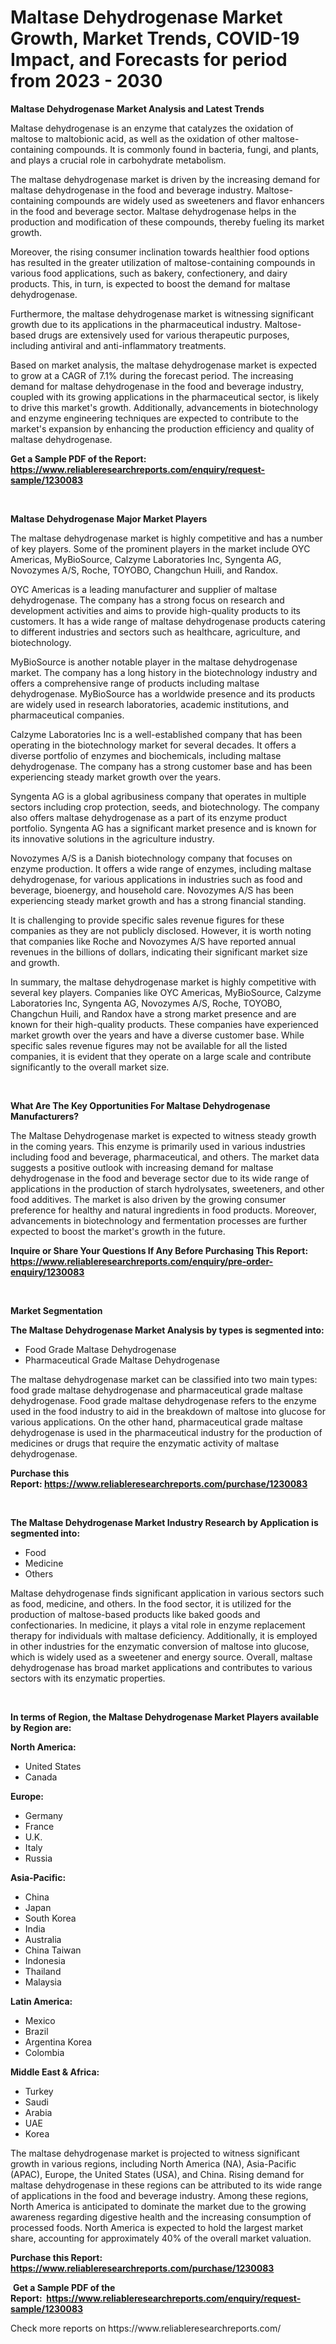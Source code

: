 <p><h1>Maltase Dehydrogenase Market Growth, Market Trends, COVID-19 Impact, and Forecasts for period from 2023 - 2030</h1></p><p><strong>Maltase Dehydrogenase Market Analysis and Latest Trends</strong></p>
<p><p>Maltase dehydrogenase is an enzyme that catalyzes the oxidation of maltose to maltobionic acid, as well as the oxidation of other maltose-containing compounds. It is commonly found in bacteria, fungi, and plants, and plays a crucial role in carbohydrate metabolism.</p><p>The maltase dehydrogenase market is driven by the increasing demand for maltase dehydrogenase in the food and beverage industry. Maltose-containing compounds are widely used as sweeteners and flavor enhancers in the food and beverage sector. Maltase dehydrogenase helps in the production and modification of these compounds, thereby fueling its market growth.</p><p>Moreover, the rising consumer inclination towards healthier food options has resulted in the greater utilization of maltose-containing compounds in various food applications, such as bakery, confectionery, and dairy products. This, in turn, is expected to boost the demand for maltase dehydrogenase.</p><p>Furthermore, the maltase dehydrogenase market is witnessing significant growth due to its applications in the pharmaceutical industry. Maltose-based drugs are extensively used for various therapeutic purposes, including antiviral and anti-inflammatory treatments.</p><p>Based on market analysis, the maltase dehydrogenase market is expected to grow at a CAGR of 7.1% during the forecast period. The increasing demand for maltase dehydrogenase in the food and beverage industry, coupled with its growing applications in the pharmaceutical sector, is likely to drive this market's growth. Additionally, advancements in biotechnology and enzyme engineering techniques are expected to contribute to the market's expansion by enhancing the production efficiency and quality of maltase dehydrogenase.</p></p>
<p><strong>Get a Sample PDF of the Report:&nbsp; <a href="https://www.reliableresearchreports.com/enquiry/request-sample/1230083">https://www.reliableresearchreports.com/enquiry/request-sample/1230083</a></strong></p>
<p>&nbsp;</p>
<p><strong>Maltase Dehydrogenase Major Market Players</strong></p>
<p><p>The maltase dehydrogenase market is highly competitive and has a number of key players. Some of the prominent players in the market include OYC Americas, MyBioSource, Calzyme Laboratories Inc, Syngenta AG, Novozymes A/S, Roche, TOYOBO, Changchun Huili, and Randox.</p><p>OYC Americas is a leading manufacturer and supplier of maltase dehydrogenase. The company has a strong focus on research and development activities and aims to provide high-quality products to its customers. It has a wide range of maltase dehydrogenase products catering to different industries and sectors such as healthcare, agriculture, and biotechnology.</p><p>MyBioSource is another notable player in the maltase dehydrogenase market. The company has a long history in the biotechnology industry and offers a comprehensive range of products including maltase dehydrogenase. MyBioSource has a worldwide presence and its products are widely used in research laboratories, academic institutions, and pharmaceutical companies.</p><p>Calzyme Laboratories Inc is a well-established company that has been operating in the biotechnology market for several decades. It offers a diverse portfolio of enzymes and biochemicals, including maltase dehydrogenase. The company has a strong customer base and has been experiencing steady market growth over the years.</p><p>Syngenta AG is a global agribusiness company that operates in multiple sectors including crop protection, seeds, and biotechnology. The company also offers maltase dehydrogenase as a part of its enzyme product portfolio. Syngenta AG has a significant market presence and is known for its innovative solutions in the agriculture industry.</p><p>Novozymes A/S is a Danish biotechnology company that focuses on enzyme production. It offers a wide range of enzymes, including maltase dehydrogenase, for various applications in industries such as food and beverage, bioenergy, and household care. Novozymes A/S has been experiencing steady market growth and has a strong financial standing.</p><p>It is challenging to provide specific sales revenue figures for these companies as they are not publicly disclosed. However, it is worth noting that companies like Roche and Novozymes A/S have reported annual revenues in the billions of dollars, indicating their significant market size and growth.</p><p>In summary, the maltase dehydrogenase market is highly competitive with several key players. Companies like OYC Americas, MyBioSource, Calzyme Laboratories Inc, Syngenta AG, Novozymes A/S, Roche, TOYOBO, Changchun Huili, and Randox have a strong market presence and are known for their high-quality products. These companies have experienced market growth over the years and have a diverse customer base. While specific sales revenue figures may not be available for all the listed companies, it is evident that they operate on a large scale and contribute significantly to the overall market size.</p></p>
<p>&nbsp;</p>
<p><strong>What Are The Key Opportunities For Maltase Dehydrogenase Manufacturers?</strong></p>
<p><p>The Maltase Dehydrogenase market is expected to witness steady growth in the coming years. This enzyme is primarily used in various industries including food and beverage, pharmaceutical, and others. The market data suggests a positive outlook with increasing demand for maltase dehydrogenase in the food and beverage sector due to its wide range of applications in the production of starch hydrolysates, sweeteners, and other food additives. The market is also driven by the growing consumer preference for healthy and natural ingredients in food products. Moreover, advancements in biotechnology and fermentation processes are further expected to boost the market's growth in the future.</p></p>
<p><strong>Inquire or Share Your Questions If Any Before Purchasing This Report: <a href="https://www.reliableresearchreports.com/enquiry/pre-order-enquiry/1230083">https://www.reliableresearchreports.com/enquiry/pre-order-enquiry/1230083</a></strong></p>
<p>&nbsp;</p>
<p><strong>Market Segmentation</strong></p>
<p><strong>The Maltase Dehydrogenase Market Analysis by types is segmented into:</strong></p>
<p><ul><li>Food Grade Maltase Dehydrogenase</li><li>Pharmaceutical Grade Maltase Dehydrogenase</li></ul></p>
<p><p>The maltase dehydrogenase market can be classified into two main types: food grade maltase dehydrogenase and pharmaceutical grade maltase dehydrogenase. Food grade maltase dehydrogenase refers to the enzyme used in the food industry to aid in the breakdown of maltose into glucose for various applications. On the other hand, pharmaceutical grade maltase dehydrogenase is used in the pharmaceutical industry for the production of medicines or drugs that require the enzymatic activity of maltase dehydrogenase.</p></p>
<p><strong>Purchase this Report:&nbsp;<a href="https://www.reliableresearchreports.com/purchase/1230083">https://www.reliableresearchreports.com/purchase/1230083</a></strong></p>
<p>&nbsp;</p>
<p><strong>The Maltase Dehydrogenase Market Industry Research by Application is segmented into:</strong></p>
<p><ul><li>Food</li><li>Medicine</li><li>Others</li></ul></p>
<p><p>Maltase dehydrogenase finds significant application in various sectors such as food, medicine, and others. In the food sector, it is utilized for the production of maltose-based products like baked goods and confectionaries. In medicine, it plays a vital role in enzyme replacement therapy for individuals with maltase deficiency. Additionally, it is employed in other industries for the enzymatic conversion of maltose into glucose, which is widely used as a sweetener and energy source. Overall, maltase dehydrogenase has broad market applications and contributes to various sectors with its enzymatic properties.</p></p>
<p>&nbsp;</p>
<p><strong>In terms of Region, the Maltase Dehydrogenase Market Players available by Region are:</strong></p>
<p>
    <p> <strong> North America: </strong>
        <ul>
            <li>United States</li>
            <li>Canada</li>
        </ul>
        </p> 
    <p> <strong> Europe: </strong>
        <ul>
            <li>Germany</li>
            <li>France</li>
            <li>U.K.</li>
            <li>Italy</li>
            <li>Russia</li>
        </ul>
        </p> 
    <p> <strong> Asia-Pacific: </strong>
        <ul>
            <li>China</li>
            <li>Japan</li>
            <li>South Korea</li>
            <li>India</li>
            <li>Australia</li>
            <li>China Taiwan</li>
            <li>Indonesia</li>
            <li>Thailand</li>
            <li>Malaysia</li>
        </ul>
        </p> 
    <p> <strong> Latin America: </strong>
        <ul>
            <li>Mexico</li>
            <li>Brazil</li>
            <li>Argentina Korea</li>
            <li>Colombia</li>
        </ul>
        </p> 
    <p> <strong> Middle East & Africa: </strong>
        <ul>
            <li>Turkey</li>
            <li>Saudi</li>
            <li>Arabia</li>
            <li>UAE</li>
            <li>Korea</li>
        </ul>
    </p>
    </p>
<p><p>The maltase dehydrogenase market is projected to witness significant growth in various regions, including North America (NA), Asia-Pacific (APAC), Europe, the United States (USA), and China. Rising demand for maltase dehydrogenase in these regions can be attributed to its wide range of applications in the food and beverage industry. Among these regions, North America is anticipated to dominate the market due to the growing awareness regarding digestive health and the increasing consumption of processed foods. North America is expected to hold the largest market share, accounting for approximately 40% of the overall market valuation.</p></p>
<p><strong>Purchase this Report: <a href="https://www.reliableresearchreports.com/purchase/1230083">https://www.reliableresearchreports.com/purchase/1230083</a></strong></p>
<p>&nbsp;<strong>Get a Sample PDF of the Report:&nbsp;&nbsp;<a href="https://www.reliableresearchreports.com/enquiry/request-sample/1230083">https://www.reliableresearchreports.com/enquiry/request-sample/1230083</a></strong></p>
<p><strong></strong></p>
<p>Check more reports on https://www.reliableresearchreports.com/</p>
